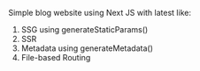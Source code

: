 Simple blog website using Next JS with latest like:

1. SSG using generateStaticParams()
2. SSR
3. Metadata using generateMetadata()
4. File-based Routing
